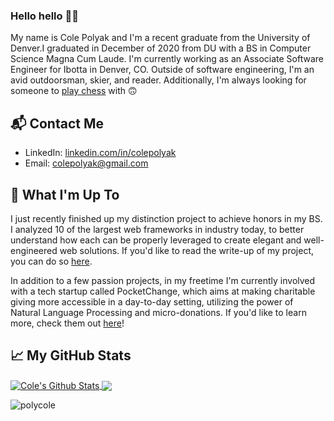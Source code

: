 ### Hello hello 👋🏻
My name is Cole Polyak and I'm a recent graduate from the University of Denver.I graduated in December of 2020 from DU with a BS in Computer Science Magna Cum Laude. I'm currently working as an Associate Software Engineer for Ibotta in Denver, CO. Outside of software engineering, I'm an avid outdoorsman, skier, and reader. Additionally, I'm always looking for someone to [play chess](https://lichess.org/@/PolyCole) with 🙃

## 📬 Contact Me
- LinkedIn: [linkedin.com/in/colepolyak][1]
- Email: [colepolyak@gmail.com][2]

## 🔭 What I'm Up To
I just recently finished up my distinction project to achieve honors in my BS. I analyzed 10 of the largest web frameworks in industry today, to better understand how each can be properly leveraged to create elegant and well-engineered web solutions. If you'd like to read the write-up of my project, you can do so [here](https://bit.ly/340Ugh9).

In addition to a few passion projects, in my freetime I'm currently involved with a tech startup called PocketChange, which aims at making charitable giving more accessible in a day-to-day setting, utilizing the power of Natural Language Processing and micro-donations. If you'd like to learn more, check them out [here][3]!

## 📈 My GitHub Stats

<a href="https://github.com/polycole/polycole">
  <img align="center" src="https://github-readme-stats.vercel.app/api?username=polycole&show_icons=true&line_height=27&count_private=true&title_color=70a5fd&text_color=ffffff&icon_color=70a5fd&bg_color=1d1f21" alt="Cole's Github Stats" />
</a>

<a href="https://github.com/natterstefan/natterstefan">
  <img align="center" src="https://github-readme-stats.vercel.app/api/top-langs/?username=polycole&hide=html&title_color=70a5fd&text_color=ffffff&icon_color=70a5fd&bg_color=1d1f21" />
</a>

<p align="left"> <img src="https://komarev.com/ghpvc/?username=polycole&label=Profile%20views&color=000000&style=flat" alt="polycole" /> </p>

<!--
**PolyCole/PolyCole** is a ✨ _special_ ✨ repository because its `README.md` (this file) appears on your GitHub profile.

Here are some ideas to get you started:

- 🔭 I’m currently working on ...
- 🌱 I’m currently learning ...
- 👯 I’m looking to collaborate on ...
- 🤔 I’m looking for help with ...
- 💬 Ask me about ...
- 📫 How to reach me: ...
- 😄 Pronouns: ...
- ⚡ Fun fact: ...
-->

[1]: https://www.linkedin.com/in/colepolyak/
[2]: mailto:colepolyak@gmail.com
[3]: https://pocketchange.social/
</div>

